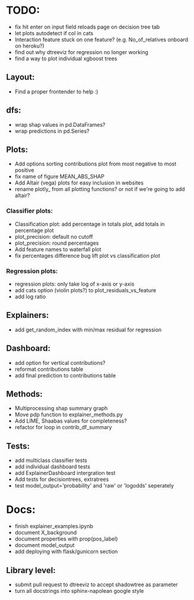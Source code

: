 
# TODO:
- fix hit enter on input field reloads page on decision tree tab
- let plots autodetect if col in cats
- Interaction feature stuck on one feature? (e.g. No_of_relatives onboard on heroku?)
- find out why dtreeviz for regression no longer working
- find a way to plot individual xgboost trees

## Layout:
- Find a proper frontender to help :)

## dfs:
- wrap shap values in pd.DataFrames?
- wrap predictions in pd.Series?

## Plots:
- Add options sorting contributions plot from most negative to most positive
- fix name of figure MEAN_ABS_SHAP
- Add Altair (vega) plots for easy inclusion in websites
- rename plotly_ from all plotting functions? or not if we're going to add altair?

### Classifier plots:
- Classification plot: add percentage in totals plot, add totals in percentage plot
- plot_precision: default no cutoff
- plot_precision: round percentages
- Add feature names to waterfall plot
- fix percentages difference bug lift plot vs classification plot

### Regression plots:
- regression plots: only take log of x-axis or y-axis
- add cats option (violin plots?) to plot_residuals_vs_feature
- add log ratio

## Explainers:
- add get_random_index with min/max residual for regression

## Dashboard:
- add option for vertical contributions?
- reformat contributions table
- add final prediction to contributions table

## Methods:
- Multiprocessing shap summary graph 
- Move pdp function to explainer_methods.py
- Add LIME, Shaabas values for completeness?
- refactor for loop in contrib_df_summary

## Tests:
- add multiclass classifier tests
- add individual dashboard tests
- add ExplainerDashboard intergration test
- Add tests for decisiontrees, extratrees
- test model_output='probability' and 'raw' or 'logodds' seperately

# Docs:
- finish explainer_examples.ipynb
- document X_background
- document properties with prop(pos_label)
- document model_output
- add deploying with flask/gunicorn section

## Library level:
- submit pull request to dtreeviz to accept shadowtree as parameter
- turn all docstrings into sphinx-napolean google style

